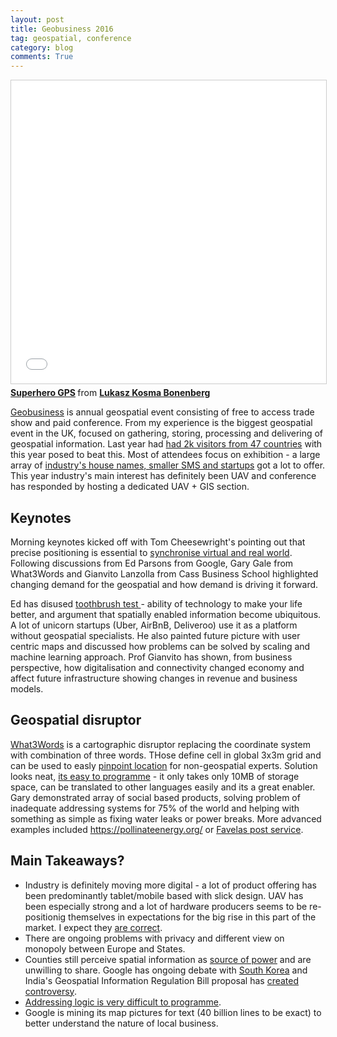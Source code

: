 ```yaml
---
layout: post
title: Geobusiness 2016
tag: geospatial, conference
category: blog
comments: True
---
```


<iframe src="//www.slideshare.net/slideshow/embed_code/key/rslWAughvGQpk5" width="595" height="485" frameborder="0" marginwidth="0" marginheight="0" scrolling="no" style="border:1px solid #CCC; border-width:1px; margin-bottom:5px; max-width: 100%;" allowfullscreen> </iframe> <div style="margin-bottom:5px"> <strong> <a href="//www.slideshare.net/LukaszKosmaBonenberg/superhero-gps" title="Superhero GPS" target="_blank">Superhero GPS</a> </strong> from <strong><a href="//www.slideshare.net/LukaszKosmaBonenberg" target="_blank">Lukasz Kosma Bonenberg</a></strong> </div>

[Geobusiness](http://geobusinessshow.com/) is annual geospatial event consisting of free to access trade show and paid conference. From my experience is the biggest geospatial event in the UK, focused on gathering, storing, processing and delivering of geospatial information. Last year had [had 2k visitors from 47 countries](http://geobusinessshow.com/wp-content/uploads/GEO-Business-2015-Show-Review.pdf) with this year posed to beat this.
Most of attendees focus on exhibition - a large array of [industry's house names, smaller SMS and startups](http://geobusinessshow.com/whos-attending/) got a lot to offer. This year industry's main interest has definitely been UAV and conference has responded by hosting a dedicated UAV + GIS section.

## Keynotes

Morning keynotes kicked off with Tom Cheesewright's pointing out that precise positioning is essential to [synchronise virtual and real world](http://www.bookofthefuture.co.uk/2016/05/geobusiness-location-is-the-key-to-synchronising-our-two-worlds/). Following discussions from Ed Parsons from Google, Gary Gale from What3Words and Gianvito Lanzolla from Cass Business School highlighted changing demand for the geospatial and how demand is driving it forward.

Ed has disused [toothbrush test ](http://www.inc.com/larry-kim/how-google-s-ceo-only-buys-companies-that-pass-his-crazy-toothbrush-test.html)- ability of technology to make your life better, and argument that spatially enabled information become ubiquitous. A lot of unicorn startups (Uber, AirBnB, Deliveroo) use it as a platform without geospatial specialists. He also painted future picture with user centric maps and discussed how problems can be solved by scaling and machine learning approach.
Prof Gianvito has shown, from business perspective, how digitalisation and connectivity changed economy and affect future infrastructure showing changes in revenue and business models.

## Geospatial disruptor

[What3Words](http://what3words.com/) is a cartographic disruptor replacing the coordinate system with combination of three words. THose define cell in global 3x3m grid and can be used to easly [pinpoint location](http://what3words.com/about/) for non-geospatial experts.
Solution looks neat, [its easy to programme](https://www.dropbox.com/s/u4lpy7y3qh4ei7q/what3words%20-%20Technical%20Appraisal%20V1.1.pdf?dl=0) - it only takes only 10MB of storage space, can be translated to other languages easily and its a great enabler.
Gary demonstrated array of social based products, solving problem of inadequate addressing systems for 75% of the world and helping with something as simple as fixing water leaks or power breaks. More advanced examples included <https://pollinateenergy.org/> or [Favelas post service](http://www.bbc.co.uk/news/business-32444811).

## Main Takeaways?

* Industry is definitely moving more digital - a lot of product offering has been predominantly tablet/mobile based with slick design. UAV has been especially strong and a lot of hardware producers seems to be re-positionig themselves in expectations for the big rise in this part of the market. I expect they [are correct](http://insideunmannedsystems.com/snapshot-europes-uav-industry/).
* There are ongoing problems with privacy and different view on monopoly between Europe and States.
* Counties still perceive spatial information as [source of power](http://thewire.in/2016/05/16/before-geospatial-bill-a-long-history-of-killing-the-map-in-order-to-protect-the-territory-36453/) and are unwilling to share. Google has ongoing debate with [South Korea](http://www.wsj.com/articles/google-challenges-south-korea-over-mapping-restrictions-1463478584) and India's Geospatial Information Regulation Bill proposal has [created controversy](http://www.business-standard.com/article/current-affairs/geospatial-info-bill-what-is-the-india-pakistan-spat-all-about-116051800215_1.html).
* [Addressing logic is very difficult to programme](https://www.mjt.me.uk/posts/falsehoods-programmers-believe-about-addresses/).
* Google is mining its map pictures for text (40 billion lines to be exact) to better understand the nature of local business.

